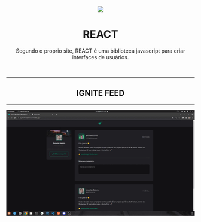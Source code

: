 <div align="center">
  <img src="https://media-private.canva.com/KOCA0/MAFJQGKOCA0/1/tl.png?X-Amz-Algorithm=AWS4-HMAC-SHA256&X-Amz-Credential=AKIAJWF6QO3UH4PAAJ6Q%2F20220813%2Fus-east-1%2Fs3%2Faws4_request&X-Amz-Date=20220813T200515Z&X-Amz-Expires=28799&X-Amz-Signature=79c9284c91022aa26bc5967639858b538d3e8ea6561d896796f5e7753c548b83&X-Amz-SignedHeaders=host&response-expires=Sun%2C%2014%20Aug%202022%2004%3A05%3A14%20GMT" height="80px"/>
  <h1> REACT </h1>
  
  <p>Segundo o proprio site, REACT é uma biblioteca javascript para criar interfaces de usuários.</p>
  <br>
  <hr>
  <h2>IGNITE FEED</h2>
  <hr>
  
  <img src="https://github.com/JhonatanBS/REACT/blob/main/Curso_ROCKETSEAT/Projeto01/01_fundamentos_reactjs/2022-08-19%2022-43-45.gif" />
</div>
